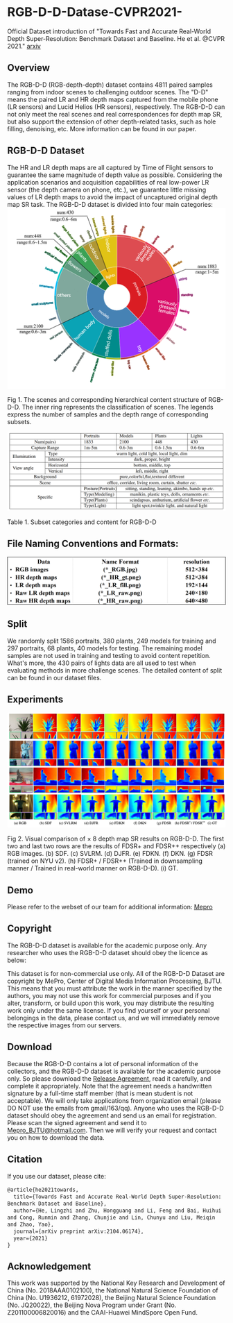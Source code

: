 # RGB-D-D-Datase-CVPR2021-

Official Dataset introduction of "Towards Fast and Accurate Real-World Depth Super-Resolution: Benchmark Dataset and Baseline. He et al. @CVPR 2021." [arxiv](https://arxiv.org/abs/2104.06174) 

## Overview
The RGB-D-D (RGB-depth-depth) dataset contains 4811 paired samples ranging from indoor scenes to challenging outdoor scenes. The "D-D" means the paired LR and HR depth maps captured from the mobile phone (LR sensors) and Lucid Helios (HR sensors), respectively. The RGB-D-D can not only meet the real scenes and real correspondences for depth map SR, but also support the extension of other depth-related tasks, such as hole filling, denoising, etc. More information can be found in our paper.

## RGB-D-D Dataset
The HR and LR depth maps are all captured by Time of Flight sensors to guarantee the same magnitude of depth value as possible. Considering the application scenarios and acquisition capabilities of real low-power LR sensor (the depth camera on phone, etc.), we guarantee little missing values of LR depth maps to avoid the impact of uncaptured original depth map SR task. The RGB-D-D dataset is divided into four main categories:
![intro](images/intro.png)

Fig 1. The scenes and corresponding hierarchical content structure of RGB-D-D. The inner ring represents the classification of scenes. The legends express the number of samples and the depth range of corresponding subsets.

![category](images/category.png)

Table 1. Subset categories and content for RGB-D-D

## File Naming Conventions and Formats:

![format](images/format.png)

## Split
We randomly split 1586 portraits, 380 plants, 249 models for training and 297 portraits, 68 plants, 40 models for testing. The remaining model samples are not used in training and testing to avoid content repetition. What's more, the 430 pairs of lights data are all used to test when evaluating methods in more challenge scenes. The detailed content of split can be found in our dataset files.

## Experiments
![result](images/result.png)

Fig 2. Visual comparison of × 8 depth map SR results on RGB-D-D. The first two and last two rows are the results of FDSR+ and FDSR++ respectively (a) RGB images. (b) SDF. (c) SVLRM. (d) DJFR. (e) FDKN. (f) DKN. (g) FDSR (trained on NYU v2). (h) FDSR+ / FDSR++ (Trained in downsampling manner / Trained in real-world manner on RGB-D-D). (i) GT.

## Demo
Please refer to the webset of our team for additional information: [Mepro](http://mepro.bjtu.edu.cn/resource.html) 

## Copyright
The RGB-D-D dataset is available for the academic purpose only. Any researcher who uses the RGB-D-D dataset should obey the licence as below:

This dataset is for non-commercial use only. All of the RGB-D-D Dataset are copyright by MePro, Center of Digital Media Information Processing, BJTU. This means that you must attribute the work in the manner specified by the authors, you may not use this work for commercial purposes and if you alter, transform, or build upon this work, you may distribute the resulting work only under the same license. If you find yourself or your personal belongings in the data, please contact us, and we will immediately remove the respective images from our servers.

## Download
Because the RGB-D-D contains a lot of personal information of the collectors, and the RGB-D-D dataset is available for the academic purpose only. So please download the [Release Agreement](doc/ReleaseAgreement.pdf), read it carefully, and complete it appropriately. Note that the agreement needs a handwritten signature by a full-time staff member (that is mean student is not acceptable). We will only take applications from organization email (please DO NOT use the emails from gmail/163/qq). Anyone who uses the RGB-D-D dataset should obey the agreement and send us an email for registration. Please scan the signed agreement and send it to Mepro_BJTU@hotmail.com. Then we will verify your request and contact you on how to download the data.

## Citation
If you use our dataset, please cite:
```
@article{he2021towards,
  title={Towards Fast and Accurate Real-World Depth Super-Resolution: Benchmark Dataset and Baseline},
  author={He, Lingzhi and Zhu, Hongguang and Li, Feng and Bai, Huihui and Cong, Runmin and Zhang, Chunjie and Lin, Chunyu and Liu, Meiqin and Zhao, Yao},
  journal={arXiv preprint arXiv:2104.06174},
  year={2021}
}
```

## Acknowledgement

This work was supported by the National Key Research and Development of China (No. 2018AAA0102100), the National Natural Science Foundation of China (No. U1936212, 61972028), the Beijing Natural Science Foundation (No. JQ20022), the Beijing Nova Program under Grant (No. Z201100006820016) and the CAAI-Huawei MindSpore Open Fund.
